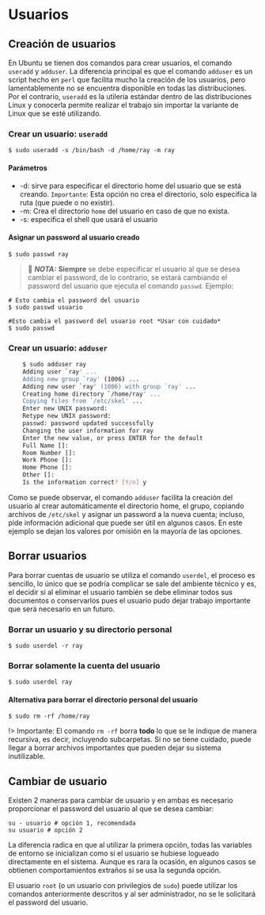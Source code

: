 # Usuarios

## Creación de usuarios

En Ubuntu se tienen dos comandos para crear usuarios, el comando `useradd` y `adduser`. La diferencia principal es que el comando `adduser` es un script hecho en `perl` que facilita mucho la creación de los usuarios, pero lamentablemente no se encuentra disponible en todas las distribuciones. Por el contrario, `useradd` es la utilería estándar dentro de las distribuciones Linux y conocerla permite realizar el trabajo sin importar la variante de Linux que se esté utilizando.

### Crear un usuario: `useradd`

	$ sudo useradd -s /bin/bash -d /home/ray -m ray

#### Parámetros

- -d: sirve para especificar el directorio home del usuario que se está creando. `Importante`: Esta opción no crea el directorio, solo especifica la ruta (que puede o no existir).
- -m: Crea el directorio `home` del usuario en caso de que no exista.
- -s: especifica el shell que usará el usuario

#### Asignar un password al usuario creado

	$ sudo passwd ray

> :pencil: _**NOTA:**_ **Siempre** se debe especificar el usuario al que se desea cambiar el password, de lo contrario, se estará cambiando el password del usuario que ejecuta el comando `passwd`. Ejemplo:

	# Esto cambia el password del usuario 
	$ sudo passwd usuario
	
	#Esto cambia el password del usuario root *Usar con cuidado*
	$ sudo passwd

### Crear un usuario: `adduser`

```bash
	$ sudo adduser ray
	Adding user `ray' ...
	Adding new group `ray' (1006) ...
	Adding new user `ray' (1006) with group `ray' ...
	Creating home directory `/home/ray' ...
	Copying files from `/etc/skel' ...
	Enter new UNIX password:
	Retype new UNIX password:
	passwd: password updated successfully
	Changing the user information for ray
	Enter the new value, or press ENTER for the default
	Full Name []: 
	Room Number []:
	Work Phone []: 
	Home Phone []: 
	Other []: 
	Is the information correct? [Y/n] y
```

Como se puede observar, el comando `adduser` facilita la creación del usuario al crear automáticamente el directorio home, el grupo, copiando archivos de `/etc/skel` y asignar un password a la nueva cuenta; incluso, pide información adicional que puede ser útil en algunos casos. En este ejemplo se dejan los valores por omisión en la mayoría de las opciones.

## Borrar usuarios

Para borrar cuentas de usuario se utiliza el comando `userdel`, el proceso es sencillo, lo único que se podría complicar se sale del ambiente técnico y es, el decidir si al eliminar el usuario también se debe eliminar todos sus documentos o conservarlos pues el usuario pudo dejar trabajo importante que será necesario en un futuro.

### Borrar un usuario y su directorio personal

	$ sudo userdel -r ray

### Borrar solamente la cuenta del usuario

	$ sudo userdel ray

#### Alternativa para borrar el directorio personal del usuario

	$ sudo rm -rf /home/ray

!> Importante: El comando `rm -rf` borra **todo** lo que se le indique de manera recursiva, es decir, incluyendo subcarpetas. Si no se tiene cuidado, puede llegar a borrar archivos importantes que pueden dejar su sistema inutilizable.

## Cambiar de usuario

Existen 2 maneras para cambiar de usuario y en ambas es necesario proporcionar el password del usuario al que se desea cambiar:

	su - usuario # opción 1, recomendada
	su usuario # opción 2

La diferencia radica en que al utilizar la primera opción, todas las variables de entorno se inicializan como si el usuario se hubiese logueado directamente en el sistema. Aunque es rara la ocasión, en algunos casos se obtienen comportamientos extraños si se usa la segunda opción.

El usuario `root` (o un usuario con privilegios de `sudo`) puede utilizar los comandos anteriormente descritos y al ser administrador, no se le solicitará el password del usuario.
